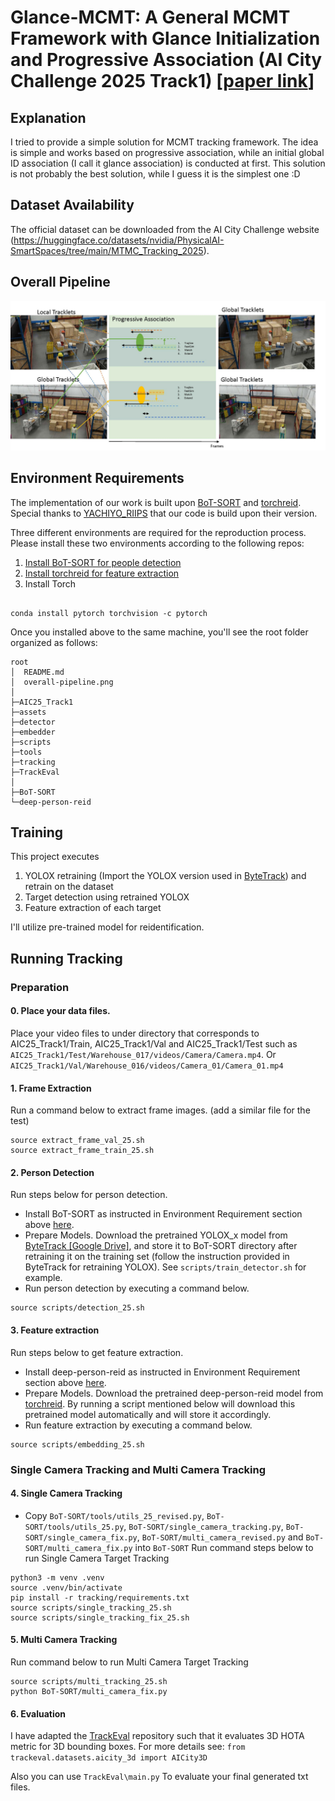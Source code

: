 # Glance-MCMT: A General MCMT Framework with Glance Initialization and Progressive Association (AI City Challenge 2025 Track1) [[paper link](https://arxiv.org/abs/2507.10115)]

## Explanation
I tried to provide a simple solution for MCMT tracking framework. The idea is simple and works based on progressive association, while an initial global ID association (I call it glance association) is conducted at first.
This solution is not probably the best solution, while I guess it is the simplest one :D

## Dataset Availability

The official dataset can be downloaded from the AI City Challenge website (https://huggingface.co/datasets/nvidia/PhysicalAI-SmartSpaces/tree/main/MTMC_Tracking_2025). 


## Overall Pipeline

<img src="overall-pipeline.jpg" width="1050" />
 


## Environment Requirements

The implementation of our work is built upon [BoT-SORT](https://github.com/NirAharon/BoT-SORT) and [torchreid](https://github.com/KaiyangZhou/deep-person-reid).
Special thanks to [YACHIYO_RIIPS](https://github.com/riips/AIC24_Track1_YACHIYO_RIIPS) that our code is build upon their version.

Three different environments are required for the reproduction process. Please install these two environments according to the following repos:
<a name="install"></a>
1. [Install BoT-SORT for people detection](https://github.com/NirAharon/BoT-SORT#installation)
2. [Install torchreid for feature extraction](https://github.com/KaiyangZhou/deep-person-reid#installation)
3. Install Torch 

```

conda install pytorch torchvision -c pytorch

```

Once you installed above to the same machine, you'll see the root folder organized as follows:
```
root
│  README.md
│  overall-pipeline.png
│
├─AIC25_Track1
├─assets
├─detector
├─embedder
├─scripts
├─tools
├─tracking
├─TrackEval
│
├─BoT-SORT
└─deep-person-reid
```

## Training 
This project executes
1) YOLOX retraining (Import the YOLOX version used in [ByteTrack](https://github.com/FoundationVision/ByteTrack)) and retrain on the dataset
2) Target detection using retrained YOLOX
2) Feature extraction of each target


I'll utilize pre-trained model for reidentification.

## Running Tracking

### Preparation
#### 0. Place your data files.

Place your video files to under directory that corresponds to AIC25_Track1/Train, AIC25_Track1/Val and AIC25_Track1/Test such as `AIC25_Track1/Test/Warehouse_017/videos/Camera/Camera.mp4`. Or `AIC25_Track1/Val/Warehouse_016/videos/Camera_01/Camera_01.mp4`


#### 1. Frame Extraction

Run a command below to extract frame images. (add a similar file for the test)
```
source extract_frame_val_25.sh
source extract_frame_train_25.sh
```

#### 2. Person Detection

Run steps below for person detection.
- Install BoT-SORT as instructed in Environment Requirement section above [here](#install).
- Prepare Models. Download the pretrained YOLOX_x model from [ByteTrack [Google Drive]](https://drive.google.com/file/d/1P4mY0Yyd3PPTybgZkjMYhFri88nTmJX5/view), and store it to BoT-SORT directory after retraining it on the training set (follow the instruction provided in ByteTrack for retraining YOLOX). See `scripts/train_detector.sh` for example.
- Run person detection by executing a command below.
```
source scripts/detection_25.sh
```

#### 3. Feature extraction

Run steps below to get feature extraction.
- Install deep-person-reid as instructed in Environment Requirement section above [here](#install).
- Prepare Models. Download the pretrained deep-person-reid model from [torchreid](https://kaiyangzhou.github.io/deep-person-reid/MODEL_ZOO). By running a script mentioned below will download this pretrained model automatically and will store it accordingly.
- Run feature extraction by executing a command below.
```
source scripts/embedding_25.sh
```


### Single Camera Tracking and Multi Camera Tracking

#### 4. Single Camera Tracking
- Copy `BoT-SORT/tools/utils_25_revised.py`, `BoT-SORT/tools/utils_25.py`, `BoT-SORT/single_camera_tracking.py`, `BoT-SORT/single_camera_fix.py`, `BoT-SORT/multi_camera_revised.py` and `BoT-SORT/multi_camera_fix.py` into `BoT-SORT`
Run command steps below to run Single Camera Target Tracking
```
python3 -m venv .venv
source .venv/bin/activate
pip install -r tracking/requirements.txt
source scripts/single_tracking_25.sh
source scripts/single_tracking_fix_25.sh
```

#### 5. Multi Camera Tracking

Run command below to run Multi Camera Target Tracking
```
source scripts/multi_tracking_25.sh
python BoT-SORT/multi_camera_fix.py 
```

#### 6. Evaluation
I have adapted the [TrackEval](https://github.com/JonathonLuiten/TrackEval) repository such that it evaluates 3D HOTA metric for 3D bounding boxes.
For more details see:
`from trackeval.datasets.aicity_3d import AICity3D`

Also you can use
`TrackEval\main.py`
To evaluate your final generated txt files.
